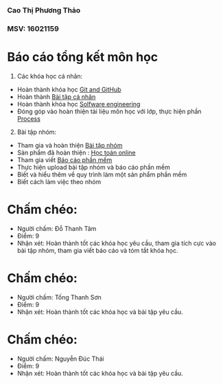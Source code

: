 ﻿### Cao Thị Phương Thảo 
 ### MSV: 16021159

# Báo cáo tổng kết môn học

1. Các khóa học cá nhân: 
 - Hoàn thành khóa học [Git and GitHub](https://github.com/truonganhhoang/INT2208-2-2018/tree/master/CaoThiPhuongThao)
 - Hoàn thành [Bài tập cá nhân](https://github.com/truonganhhoang/INT2208-2-2018/tree/master/CaoThiPhuongThao/app)
 - Hoàn thành khóa học [Solfware engineering](https://github.com/truonganhhoang/INT2208-2-2018/tree/master/CaoThiPhuongThao)
 - Đóng góp vào hoàn thiện tài liệu môn học với lớp, thực hiện phần [Process](https://docs.google.com/document/d/1a4i_31R8WBUAnF91syr1FwBpKoAiTY6rEJt1xWjb74M/edit#heading=h.96he3yu1bnz4)


2. Bài tập nhóm:
 - Tham gia và hoàn thiện [Bài tập nhóm](https://github.com/truonganhhoang/INT2208-2-2018/tree/master/nhom-ChildrenTeam)
 - Sản phẩm đã hoàn thiện : [Học toán online](https://mathfun-angular-childrenteam.firebaseapp.com/)
 - Tham gia viết [Báo cáo phần mếm](https://docs.google.com/document/d/1GindPYEOervh_Tc985ib1UAhPYS2SZe4ZT2_SSZJebk/edit)
 - Thực hiện upload bài tập nhóm và báo cáo phần mềm
 - Biết và hiểu thêm về quy trình làm một sản phẩm phần mềm
 - Biết cách làm việc theo nhóm

# Chấm chéo:
- Người chấm: Đỗ Thanh Tâm
- Điểm: 9
- Nhận xét: Hoàn thành tốt các khóa học yêu cầu, tham gia tích cực vào bài tập nhóm, tham gia viết báo cáo và tóm tắt khóa học. 
# Chấm chéo:
- Người chấm: Tống Thanh Sơn
- Điểm: 9
- Nhận xét: Hoàn thành tốt các khóa học và bài tập yêu cầu.
# Chấm chéo:
- Người chấm: Nguyễn Đúc Thái
- Điểm: 9
- Nhận xét: Hoàn thành tốt các khóa học và bài tập yêu cầu.

